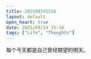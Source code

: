```yaml
---
title: 202509241516
layout: default
open_heart: true
date: 2025/09/24 15:16
tags: ["Life", "Thoughts"]
---
```


每个今天都是自己曾经期望的明天。